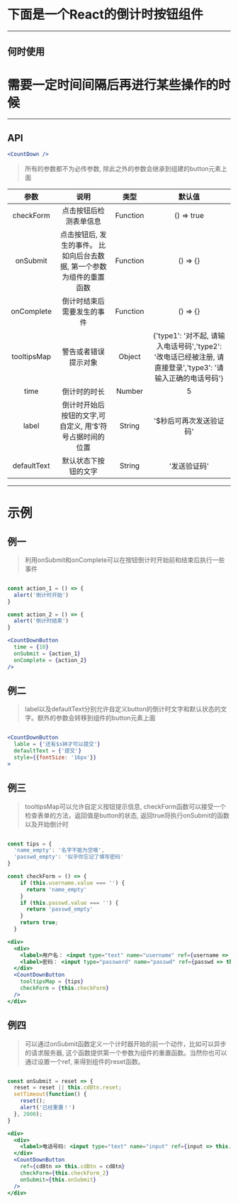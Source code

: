 # 下面是一个React的倒计时按钮组件

---

## 何时使用

# 需要一定时间间隔后再进行某些操作的时候

---

## API

```jsx
<CountDown />
```

> 所有的参数都不为必传参数, 除此之外的参数会继承到组建的button元素上面

| 参数 | 说明 | 类型 | 默认值 |
|:---:|:----:|:---:|:-----:|
| checkForm | 点击按钮后检测表单信息 | Function | () => true | 
| onSubmit | 点击按钮后, 发生的事件。 比如向后台去数据, 第一个参数为组件的重置函数 | Function | () => {}|
| onComplete | 倒计时结束后需要发生的事件 | Function | () => {}|
| tooltipsMap | 警告或者错误提示对象 | Object | {'type1': '对不起, 请输入电话号码','type2': '改电话已经被注册, 请直接登录','type3': '请输入正确的电话号码'} |
| time | 倒计时的时长 | Number | 5 |
| label | 倒计时开始后按钮的文字,可自定义, 用‘$’符号占据时间的位置 | String | '$秒后可再次发送验证码' 
| defaultText | 默认状态下按钮的文字 | String | '发送验证码'|

---

# 示例

## 例一

> 利用onSubmit和onComplete可以在按钮倒计时开始前和结束后执行一些事件

```jsx

const action_1 = () => {
  alert('倒计时开始')
}

const action_2 = () => {
  alert('倒计时结束')
}

<CountDownButton 
  time = {10}
  onSubmit = {action_1}
  onComplete = {action_2}
/>

```

## 例二

> label以及defaultText分别允许自定义button的倒计时文字和默认状态的文字。额外的参数会转移到组件的button元素上面

```jsx

<CountDownButton
  lable = {'还有$s钟才可以提交'}
  defaultText = {'提交'}
  style={{fontSize: '16px'}}
>

```

## 例三

> tooltipsMap可以允许自定义按钮提示信息, checkForm函数可以接受一个检查表单的方法，返回值是button的状态, 返回true将执行onSubmit的函数以及开始倒计时

```jsx

const tips = {
  'name_empty': '名字不能为空哦',
  'passwd_empty': '似乎你忘记了填写密码'
}

const checkForm = () => {
    if (this.username.value === '') {
      return 'name_empty'
    }
    if (this.passwd.value === '') {
      return 'passwd_empty'
    }
    return true;
  }

<div>
  <div>
    <label>用户名： <input type="text" name="username" ref={username => this.username = username}/></label>
    <label>密码： <input type="password" name="passwd" ref={passwd => this.passwd = passwd}/></label>
  </div>
  <CountDownButton 
    tooltipsMap = {tips}
    checkForm = {this.checkForm}
  />
</div>

```

## 例四

> 可以通过onSubmit函数定义一个计时器开始的前一个动作，比如可以异步的请求服务器, 这个函数提供第一个参数为组件的重置函数。当然你也可以通过设置一个ref, 来得到组件的reset函数。

```jsx

const onSubmit = reset => {
  reset = reset || this.cdBtn.reset;
  setTimeout(function() {
    reset();
    alert('已经重置！')
  }, 2000);
}

<div>
  <div>
    <label>电话号码: <input type="text" name="input" ref={input => this.input = input}/></label>
  </div>
  <CountDownButton 
    ref={cdBtn => this.cdBtn = cdBtn}
    checkForm={this.checkForm_2}
    onSubmit={this.onSubmit}
  />
</div>

```

